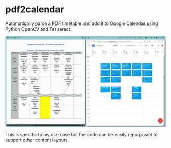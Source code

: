 # pdf2calendar

Automatically parse a PDF timetable and add it to Google Calendar using Python OpenCV and Tesseract.

![alt text](https://raw.githubusercontent.com/khllkcm/pdf2calendar/master/screenshot.jpg)

This is specific to my use case but the code can be easily repurposed to support other content layouts.

